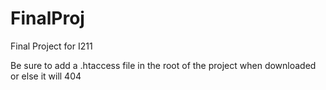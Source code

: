 # FinalProj
Final Project for I211

Be sure to add a .htaccess file in the root of the project when downloaded or else it will 404
